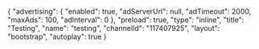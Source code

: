{
    "advertising": {
        "enabled": true,
        "adServerUrl": null,
        "adTimeout": 2000,
        "maxAds": 100,
        "adInterval": 0
    },
    "preload": true,
    "type": "inline",
    "title": "Testing",
    "name": "testing",
    "channelId": "117407925",
    "layout": "bootstrap",
    "autoplay": true
}